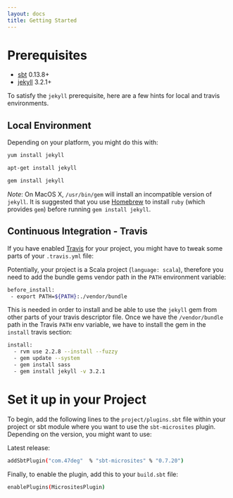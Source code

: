 ```yaml
---
layout: docs
title: Getting Started
---
```


# Prerequisites

* [sbt](http://www.scala-sbt.org/) 0.13.8+
* [jekyll](https://jekyllrb.com/) 3.2.1+

To satisfy the `jekyll` prerequisite, here are a few hints for local and travis environments.

## Local Environment

Depending on your platform, you might do this with:

```bash
yum install jekyll

apt-get install jekyll

gem install jekyll
```

*Note*: On MacOS X, `/usr/bin/gem` will install an incompatible version of `jekyll`. It is suggested that you use [Homebrew](https://brew.sh/) to install `ruby` (which provides `gem`) before running `gem install jekyll`.

## Continuous Integration - Travis

If you have enabled [Travis](https://travis-ci.org/) for your project, you might have to tweak some parts of your `.travis.yml` file:

Potentially, your project is a Scala project (`language: scala`), therefore you need to add the bundle gems vendor path in the `PATH` environment variable:

```bash
before_install:
 - export PATH=${PATH}:./vendor/bundle
```

This is needed in order to install and be able to use the `jekyll` gem from other parts of your travis descriptor file. Once we have the `/vendor/bundle` path in the Travis `PATH` env variable, we have to install the gem in the `install` travis section:

```bash
install:
  - rvm use 2.2.8 --install --fuzzy
  - gem update --system
  - gem install sass
  - gem install jekyll -v 3.2.1
```

# Set it up in your Project

To begin, add the following lines to the `project/plugins.sbt` file within your project or sbt module where you want to use the `sbt-microsites` plugin. Depending on the version, you might want to use:

Latest release:

[comment]: # (Start Replace)

```bash
addSbtPlugin("com.47deg"  % "sbt-microsites" % "0.7.20")
```

[comment]: # (End Replace)

Finally, to enable the plugin, add this to your `build.sbt` file:
```bash
enablePlugins(MicrositesPlugin)
```
